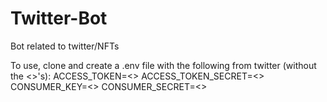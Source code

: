 # Twitter-Bot
Bot related to twitter/NFTs

To use, clone and create a .env file with the following from twitter (without the <>'s):
ACCESS_TOKEN=<>
ACCESS_TOKEN_SECRET=<>
CONSUMER_KEY=<>
CONSUMER_SECRET=<>
